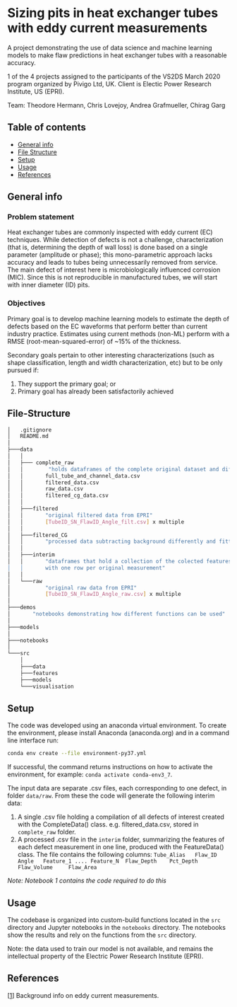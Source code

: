# Sizing pits in heat exchanger tubes with eddy current measurements
A project demonstrating the use of data science and machine learning models to make flaw predictions in heat exchanger tubes with a reasonable accuracy.

1 of the 4 projects assigned to the participants of the VS2DS March 2020 program organized by Pivigo Ltd, UK. Client is Electic Power Research Institute, US (EPRI).

Team: Theodore Hermann, Chris Lovejoy, Andrea Grafmueller, Chirag Garg

## Table of contents
* [General info](#general-info)
* [File Structure](#file-structure)
* [Setup](#setup)
* [Usage](#usage)
* [References](#references)
## General info
### Problem statement

Heat exchanger tubes are commonly inspected with eddy current (EC) techniques. While detection of defects is not a challenge, characterization (that is, determining the depth of wall loss) is done based on a single parameter (amplitude or phase); this mono-parametric approach lacks accuracy and leads to tubes being unnecessarily removed from service. The main defect of interest here is microbiologically influenced corrosion (MIC). Since this is not reproducible in manufactured tubes, we will start with inner diameter (ID) pits.

### Objectives

Primary goal is to develop machine learning models to estimate the depth of defects based on the EC waveforms that perform better than current industry practice. Estimates using current methods (non-ML) perform with a RMSE (root-mean-squared-error) of ~15% of the thickness.

Secondary goals pertain to other interesting characterizations (such as shape classification, length and width characterization, etc) but to be only pursued if:
1) They support the primary goal; or
2) Primary goal has already been satisfactorily achieved

## File-Structure
```bash
│   .gitignore
│   README.md
│
├───data
│   │
│   ├─── complete_raw     
│   │        "holds dataframes of the complete original dataset and different subsets"
│   │       full_tube_and_channel_data.csv
│   │       filtered_data.csv
│   │       raw_data.csv
│   │       filtered_cg_data.csv
│   │
│   ├───filtered
│   │       "original filtered data from EPRI"
│   │       [TubeID_SN_FlawID_Angle_filt.csv] x multiple  
│   │       
│   ├───filtered_CG
│   │       "processed data subtracting background differently and fitting peaks"
│   │
│   ├───interim
│   │       "dataframes that hold a collection of the colected features
│   │       with one row per original measurement"
│   │
│   └───raw
│           "original raw data from EPRI"
│           [TubeID_SN_FlawID_Angle_raw.csv] x multiple
│
├───demos
│       "notebooks demonstrating how different functions can be used"
│
├───models
│
├───notebooks
│
└───src
    │
    ├───data
    ├───features
    ├───models
    └───visualisation
```

## Setup

The code was developed using an anaconda virtual environment. To create the environment, please install Anaconda (anaconda.org) and in a command line interface run:

```sh
conda env create --file environment-py37.yml
```
If successful, the command returns instructions on how to activate the environment, for example: `conda activate conda-env3_7`.

The input data are separate .csv files, each corresponding to one defect, in folder `data/raw`. From these the code will generate the following interim data:
1. A single .csv file holding a compilation of all defects of interest created with the CompleteData() class. e.g. filtered_data.csv, stored in `complete_raw` folder.
2. A processed .csv file in the `interim` folder, summarizing the features of each defect measurement in one line, produced with the FeatureData() class. The file contains the following columns: `Tube_Alias 	 Flaw_ID 	Angle 	Feature_1 .... Feature_N  Flaw_Depth 	Pct_Depth 	Flaw_Volume 	Flaw_Area`

*Note: Notebook 1 contains the code required to do this*


## Usage
The codebase is organized into custom-build functions located in the `src` directory and Jupyter notebooks in the `notebooks` directory. The notebooks show the results and rely on the functions from the `src` directory.

Note: the data used to train our model is not available, and remains the intellectual property of the Electric Power Research Institute (EPRI).


## References
[[1](https://www.nde-ed.org/EducationResources/CommunityCollege/EddyCurrents/cc_ec_index.htm)] Background info on eddy current measurements.
